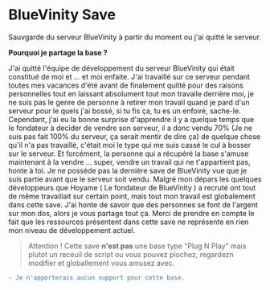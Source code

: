 # BlueVinity Save

Sauvgarde du serveur BlueVinity à partir du moment ou j'ai quitté le serveur.

**Pourquoi je partage la base ?**

J'ai quitté l'équipe de développement du serveur BlueVinity qui était constitué de moi et ... et moi enfaite. J'ai travaillé sur ce serveur pendant toutes mes vacances d'été avant de finalement quitté pour des raisons personnelles tout en laissant absolument tout mon travaile derrière moi, je ne suis pas le genre de personne à retirer mon travail quand je pard d'un serveur pour le quels j'ai bossé, si tu fis ça, tu es un enfoiré, sache-le.
Cependant, j'ai eu la bonne surprise d'apprendre il y a quelque temps que le fondateur à decider de vendre son serveur, il a donc vendu 70% (Je ne suis pas fait 100% du serveur, ça serait mentir de dire ça) de quelque chose qu'il n'a pas travaillé, c'était moi le type qui me suis cassé le cul à bosser sur le serveur.
Et forcément, la personne qui a récupéré la base s'amuse maintenant à la vendre ... super, vendre un travail qui ne t'appartient pas, honte à toi.
Je ne possède pas la dernière save de BlueVinity vue que je suis partie avant que le serveur soit vendu. Malgré mon dépars les quelques développeurs que Hoyame ( Le fondateur de BlueVinity ) a recruté ont tout de même travaillait sur certain point, mais tout mon travail est globalement dans cette save.
J'ai honte de savoir que des personnes se font de l'argent sur mon dos, alors je vous partage tout ça. Merci de prendre en compte le fait que les ressources présentent dans cette save ne représente en rien mon niveau de développement actuel.


> Attention ! Cette save **n'est pas** une base type "Plug N Play" mais plutot un receuil de script ou vous pouvez piochez, regardezn modifier et globallement vous amusez avec.



```diff
- Je n'apporterais aucun support pour cette base.
```
